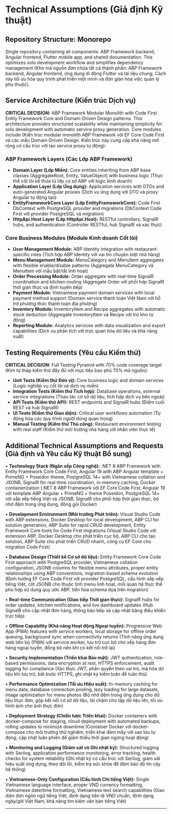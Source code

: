 # Technical Assumptions (Giả định Kỹ thuật)

## Repository Structure: Monorepo
Single repository containing all components: ABP Framework backend, Angular frontend, Flutter mobile app, and shared documentation. This optimizes solo development workflow and simplifies dependency management (Kho mã nguồn đơn chứa tất cả thành phần: ABP Framework backend, Angular frontend, ứng dụng di động Flutter và tài liệu chung. Cách này tối ưu hóa quy trình phát triển một mình và đơn giản hóa việc quản lý phụ thuộc).

## Service Architecture (Kiến trúc Dịch vụ)
**CRITICAL DECISION:** ABP Framework Modular Monolith with Code First Entity Framework Core and Domain-Driven Design patterns. This architecture provides structured scalability while maintaining simplicity for solo development with automatic service proxy generation. Core modules include (Kiến trúc modular monolith ABP Framework với EF Core Code First và các mẫu Domain-Driven Design. Kiến trúc này cung cấp khả năng mở rộng có cấu trúc với tạo service proxy tự động):

### ABP Framework Layers (Các Lớp ABP Framework)
- **Domain Layer (Lớp Miền):** Core entities inheriting from ABP base classes (AggregateRoot, Entity, ValueObject) with business logic (Thực thể cốt lõi kế thừa từ lớp cơ sở ABP với logic kinh doanh)
- **Application Layer (Lớp Ứng dụng):** Application services with DTOs and auto-generated Angular proxies (Dịch vụ ứng dụng với DTO và proxy Angular tự động tạo)
- **EntityFrameworkCore Layer (Lớp EntityFrameworkCore):** Code First DbContext with PostgreSQL provider and migrations (DbContext Code First với provider PostgreSQL và migration)
- **HttpApi.Host Layer (Lớp HttpApi.Host):** RESTful controllers, SignalR hubs, and authentication (Controller RESTful, hub SignalR và xác thực)

### Core Business Modules (Module Kinh doanh Cốt lõi)
- **User Management Module:** ABP Identity integration with restaurant-specific roles (Tích hợp ABP Identity với vai trò chuyên biệt nhà hàng)
- **Menu Management Module:** MenuCategory and MenuItem aggregates with flexible enable/disable patterns (Aggregate MenuCategory và MenuItem với mẫu bật/tắt linh hoạt)
- **Order Processing Module:** Order aggregate with real-time SignalR coordination and kitchen routing (Aggregate Order với phối hợp SignalR thời gian thực và định tuyến bếp)
- **Payment Module:** Vietnamese payment domain services with local payment method support (Domain service thanh toán Việt Nam với hỗ trợ phương thức thanh toán địa phương)
- **Inventory Module:** InventoryItem and Recipe aggregates with automatic stock deduction (Aggregate InventoryItem và Recipe với trừ kho tự động)
- **Reporting Module:** Analytics services with data visualization and export capabilities (Dịch vụ phân tích với trực quan hóa dữ liệu và khả năng xuất)

## Testing Requirements (Yêu cầu Kiểm thử)
**CRITICAL DECISION:** Full Testing Pyramid with 70% code coverage target (Kim tự tháp kiểm thử đầy đủ với mục tiêu bao phủ 70% mã nguồn):
- **Unit Tests (Kiểm thử Đơn vị):** Core business logic and domain services (Logic nghiệp vụ cốt lõi và dịch vụ miền)
- **Integration Tests (Kiểm thử Tích hợp):** Database operations, external service integrations (Thao tác cơ sở dữ liệu, tích hợp dịch vụ bên ngoài)
- **API Tests (Kiểm thử API):** REST endpoints and SignalR hubs (Điểm cuối REST và hub SignalR)
- **UI Tests (Kiểm thử Giao diện):** Critical user workflows automation (Tự động hóa các quy trình người dùng quan trọng)
- **Manual Testing (Kiểm thử Thủ công):** Restaurant environment testing with real staff (Kiểm thử môi trường nhà hàng với nhân viên thực tế)

## Additional Technical Assumptions and Requests (Giả định và Yêu cầu Kỹ thuật Bổ sung)

• **Technology Stack (Ngăn xếp Công nghệ):** .NET 8 ABP Framework with Entity Framework Core Code First, Angular 19 with ABP Angular template + PrimeNG + Poseidon theme, PostgreSQL 14+ with Vietnamese collation and JSONB, SignalR for real-time coordination, in-memory caching, Docker containerization (.NET 8 ABP Framework với EF Core Code First, Angular 19 với template ABP Angular + PrimeNG + theme Poseidon, PostgreSQL 14+ với sắp xếp tiếng Việt và JSONB, SignalR cho phối hợp thời gian thực, bộ nhớ đệm trong ứng dụng, đóng gói Docker)

• **Development Environment (Môi trường Phát triển):** Visual Studio Code with ABP extensions, Docker Desktop for local development, ABP CLI for solution generation, ABP Suite for rapid CRUD development, Entity Framework Core tools for Code First migrations (Visual Studio Code với extension ABP, Docker Desktop cho phát triển cục bộ, ABP CLI cho tạo solution, ABP Suite cho phát triển CRUD nhanh, công cụ EF Core cho migration Code First)

• **Database Design (Thiết kế Cơ sở dữ liệu):** Entity Framework Core Code First approach with PostgreSQL provider, Vietnamese collation configuration, JSONB columns for flexible menu attributes, proper entity relationships using ABP conventions, migration-based schema evolution (Định hướng EF Core Code First với provider PostgreSQL, cấu hình sắp xếp tiếng Việt, cột JSONB cho thuộc tính menu linh hoạt, mối quan hệ thực thể phù hợp sử dụng quy ước ABP, tiến hóa schema dựa trên migration)

• **Real-time Communication (Giao tiếp Thời gian thực):** SignalR hubs for order updates, kitchen notifications, and live dashboard updates (Hub SignalR cho cập nhật đơn hàng, thông báo bếp và cập nhật bảng điều khiển trực tiếp)

• **Offline Capability (Khả năng Hoạt động Ngoại tuyến):** Progressive Web App (PWA) features with service workers, local storage for offline order queuing, background sync when connectivity returns (Tính năng ứng dụng web tiến bộ (PWA) với service worker, lưu trữ cục bộ cho xếp hàng đơn hàng ngoại tuyến, đồng bộ nền khi có kết nối trở lại)

• **Security Implementation (Triển khai Bảo mật):** JWT authentication, role-based permissions, data encryption at rest, HTTPS enforcement, audit logging for compliance (Xác thực JWT, phân quyền theo vai trò, mã hóa dữ liệu khi lưu trữ, bắt buộc HTTPS, ghi nhật ký kiểm toán để tuân thủ)

• **Performance Optimization (Tối ưu Hiệu suất):** In-memory caching for menu data, database connection pooling, lazy loading for large datasets, image optimization for menu photos (Bộ nhớ đệm trong ứng dụng cho dữ liệu thực đơn, gộp kết nối cơ sở dữ liệu, tải chậm cho tập dữ liệu lớn, tối ưu hình ảnh cho ảnh thực đơn)

• **Deployment Strategy (Chiến lược Triển khai):** Docker containers with docker-compose for staging, cloud deployment with automated backups, rolling updates to minimize downtime (Container Docker với docker-compose cho môi trường thử nghiệm, triển khai đám mây với sao lưu tự động, cập nhật luân phiên để giảm thiểu thời gian ngừng hoạt động)

• **Monitoring and Logging (Giám sát và Ghi nhật ký):** Structured logging with Serilog, application performance monitoring, error tracking, health checks for system reliability (Ghi nhật ký có cấu trúc với Serilog, giám sát hiệu suất ứng dụng, theo dõi lỗi, kiểm tra sức khỏe để đảm bảo độ tin cậy hệ thống)

• **Vietnamese-Only Configuration (Cấu hình Chỉ tiếng Việt):** Single Vietnamese language interface, proper VND currency formatting, Vietnamese date/time formatting, Vietnamese text search capabilities (Giao diện đơn ngôn ngữ tiếng Việt, định dạng tiền tệ VND chuẩn, định dạng ngày/giờ Việt Nam, khả năng tìm kiếm văn bản tiếng Việt)

---
